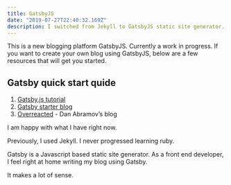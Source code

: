 ```yaml
---
title: GatsbyJS
date: "2019-07-27T22:40:32.169Z"
description: I switched from Jekyll to GatsbyJS static site generator.
---
```


This is a new blogging platform GatsbyJS. Currently a work in progress. If you want to create your own blog using GatsbyJS, below are a few resources that will get you started.

## Gatsby quick start quide

1. [Gatsby.js tutorial](https://www.gatsbyjs.org/tutorial/)
2. [Gatsby starter blog](https://github.com/gatsbyjs/gatsby-starter-blog)
3. [Overreacted](https://overreacted.io) - Dan Abramov’s blog

I am happy with what I have right now.

Previously, I used Jekyll. I never progressed learning ruby.

Gatsby is a Javascript based static site generator. As a front end developer, I feel right at home writing my blog using Gatsby.

It makes a lot of sense.
